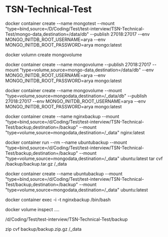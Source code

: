 # TSN-Technical-Test

docker container create --name mongotest --mount "type=bind,source=/D/Coding/Test/test-interview/TSN-Technical-Test/mongo-data,destination=/data/db" --publish 27018:27017 --env MONGO_INITDB_ROOT_USERNAME=arya --env MONGO_INITDB_ROOT_PASSWORD=arya mongo:latest

docker volumn create mongovolume

docker container create --name mongovolume --publish 27018:27017 --mount "type=volume,source=mongo-data,destination=/data/db" --env MONGO_INITDB_ROOT_USERNAME=arya --env MONGO_INITDB_ROOT_PASSWORD=arya mongo:latest

docker container create --name mongovolume --mount "type=volume,source=mongodata,destination=/\_data/db" --publish 27018:27017 --env MONGO_INITDB_ROOT_USERNAME=arya --env MONGO_INITDB_ROOT_PASSWORD=arya mongo:latest

docker container create --name nginxbackup --mount "type=bind,source=/d/Coding/Test/test-interview/TSN-Technical-Test/backup,destination=/backup" --mount "type=volume,source=mongodata,destination=/\_data" nginx:latest

docker container run --rm --name ubuntubackup --mount "type=bind,source=/d/Coding/Test/test-interview/TSN-Technical-Test/backup,destination=/backup" --mount "type=volume,source=mongodata,destination=/\_data" ubuntu:latest tar cvf /backup/backup.tar.gz /\_data

docker container create --name ubuntubackup --mount "type=bind,source=/d/Coding/Test/test-interview/TSN-Technical-Test/backup,destination=/backup" --mount "type=volume,source=mongodata,destination=/\_data" ubuntu:latest

docker container exec -i -t nginxbackup /bin/bash

docker volume inspect ....

/d/Coding/Test/test-interview/TSN-Technical-Test/backup

zip cvf backup/backup.zip.gz /\_data
